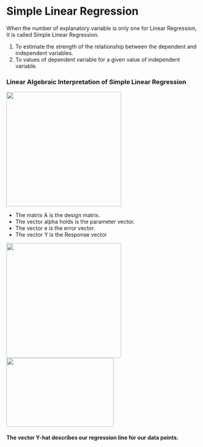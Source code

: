 # Simple Linear Regression

When the number of explanatory variable is only one for Linear Regression, It is called Simple Linear Regression.  
1. To estimate the strength of the relationship between the dependent and independent variables.
2. To values of dependent variable for a given value of independent variable.  
### Linear Algebraic Interpretation of Simple Linear Regression
<img src="https://user-images.githubusercontent.com/65535504/94936175-8af3ef00-04eb-11eb-9209-a06ed5eaba94.jpg" width="300" height="300">  

- The matrix A is the design matrix.
- The vector alpha holds is the parameter vector.
- The vector e is the error vector.
- The vector Y is the Response vector  
<img src="https://user-images.githubusercontent.com/65535504/94939373-ab25ad00-04ef-11eb-9a34-830ef7e80681.jpg" width="300" height="300">    
<img src="https://user-images.githubusercontent.com/65535504/94939445-cb556c00-04ef-11eb-898d-60bfec5c4a51.jpg" width="280" height="180"> 

#### The vector Y-hat describes our regression line for our data points.

